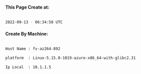 
   
#### This Page Create at:

```bash

2022-09-13 - 06:34:58 UTC

```

#### Create By Machine:

```bash

Host Name : fv-az264-892

platform  : Linux-5.15.0-1019-azure-x86_64-with-glibc2.31

Ip Local  : 10.1.1.5

```

